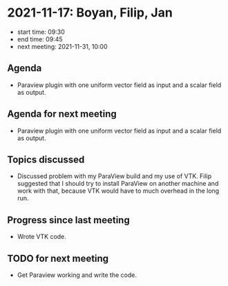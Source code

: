 # 2021-11-17: Boyan, Filip, Jan

* start time: 09:30
* end time: 09:45
* next meeting: 2021-11-31, 10:00

## Agenda

* Paraview plugin with one uniform vector field as input and a scalar field as output.

## Agenda for next meeting

* Paraview plugin with one uniform vector field as input and a scalar field as output.

## Topics discussed

* Discussed problem with my ParaView build and my use of VTK. Filip suggested that I should try to install ParaView on another machine and work with that, because VTK would have to much overhead in the long run.

## Progress since last meeting

* Wrote VTK code.

## TODO for next meeting

* Get Paraview working and write the code.
